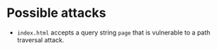 # Possible attacks
* `index.html` accepts a query string `page` that is vulnerable to a path traversal attack.